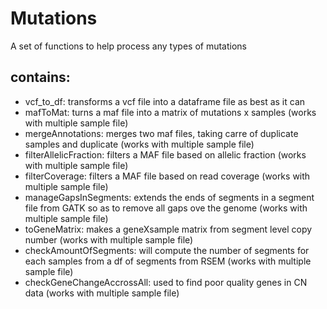# Mutations

A set of functions to help process any types of mutations


## contains:

- vcf_to_df: transforms a vcf file into a dataframe file as best as it can
- mafToMat: turns a maf file into a matrix of mutations x samples (works with multiple sample file)
- mergeAnnotations: merges two maf files, taking carre of duplicate samples and duplicate (works with multiple sample file)
- filterAllelicFraction: filters a MAF file based on allelic fraction (works with multiple sample file)
- filterCoverage: filters a MAF file based on read coverage (works with multiple sample file)
- manageGapsInSegments: extends the ends of segments in a segment file from GATK so as to remove all gaps ove the genome (works with multiple sample file)
- toGeneMatrix: makes a geneXsample matrix from segment level copy number (works with multiple sample file)
- checkAmountOfSegments: will compute the number of segments for each samples from a df of segments from RSEM (works with multiple sample file)
- checkGeneChangeAccrossAll: used to find poor quality genes in CN data (works with multiple sample file)
